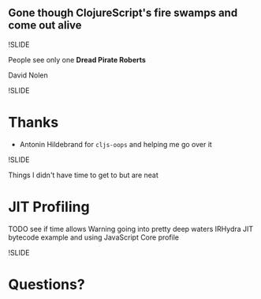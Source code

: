## Gone though ClojureScript's fire swamps and come out alive

!SLIDE

People see only one **Dread Pirate Roberts**

David Nolen

!SLIDE

# Thanks
- Antonin Hildebrand for `cljs-oops` and helping me go over it

!SLIDE

Things I didn't have time to get to but are neat

# JIT Profiling
TODO see if time allows
Warning going into pretty deep waters
IRHydra JIT bytecode example and using JavaScript Core profile

!SLIDE

# Questions?
